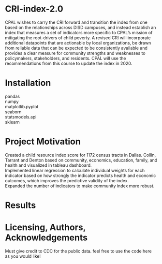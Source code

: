 # CRI-index-2.0
CPAL wishes to carry the CRI forward and transition the index from one based on the relationships across DISD campuses, and instead establish an index that measures a set of indicators more specific to CPAL’s mission of mitigating the root-drivers of child poverty. A revised CRI will incorporate additional datapoints that are actionable by local organizations, be drawn from reliable data that can be expected to be consistently available and provides a clear measure for community strengths and weaknesses to policymakers, stakeholders, and residents. CPAL will use the recommendations from this course to update the index in 2020.

# Installation
pandas    
numpy   
matplotlib.pyplot     
seaborn     
statsmodels.api     
sklearn     

# Project Motivation
Created a child resource index score for 1172 census tracts in Dallas. Collin, Tarrant and Denton based on community, economics, education, family, and health and visualized in tableau dashboard.       
Implemented linear regression to calculate individual weights for each indicator based on how strongly the indicator predicts health and economic outcomes, which improves the predictive validity of the index.       
Expanded the number of indicators to make community index more robust.        

# Results
   

# Licensing, Authors, Acknowledgements
Must give credit to CDC for the public data. feel free to use the code here as you would like!
